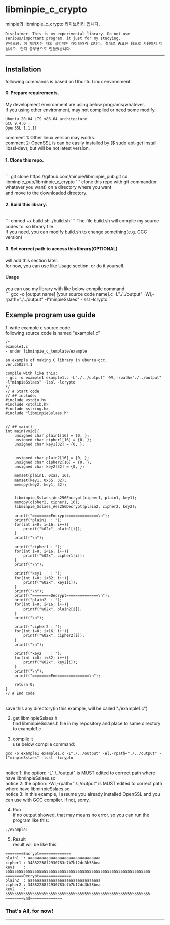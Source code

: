 <h1>libminpie_c_crypto </h1>
minpie의 libminpie_c_crypto 라이브러리 입니다.<br>

```
Disclaimer: This is my experimental library. Do not use serious/important program. it just for my studying.
면책조항: 이 패키지는 저의 실험적인 라이브러리 입니다. 절대로 중요한 용도로 사용하지 마십시오. 단지 공부용으로 만들었습니다.
```

<hr>
<h2>Installation</h2>
following commands is based on Ubuntu Linux environment.<br>

<h4>0. Prepare requirements.</h4>
My development environment are using below programs/whatever.<br>
If you using other environment, may not compiled or need some modify.<br>

```
Ubuntu 20.04 LTS x86-64 architecture
GCC 9.4.0
OpenSSL 1.1.1f
```
comment 1: Other linux version may works.<br>
comment 2: OpenSSL is can be easily installed by ($ sudo apt-get install libssl-dev), but will be not latest version.<br>

<h4>1. Clone this repo.</h4><br>
```
git clone https://github.com/minpie/libminpie_pub.git
cd libminpie_pub/libminpie_c_crypto
```
clone this repo with git command(or whatever you want) on a directory where you want.<br>
and move to the downloaded directory.<br>

<h4>2. Build this library.</h4><br>
```
chmod +x build.sh
./build.sh
```
The file build.sh will compile my source codes to .so library file.<br>
If you need, you can modify build.sh to change something(e.g. GCC version)<br>

<h4>3. Set correct path to access this library(OPTIONAL)</h4>
will add this section later.<br>
for now, you can use like Usage section. or do it yourself.<br>

<h4>Usage</h4>
you can use my library with like below compile command:<br>
```
gcc -o [output name] [your source code name].c -L"./../output" -Wl,-rpath="./../output" -l"minpieSslaes" -lssl -lcrypto
```

<h2>Example program use guide</h2>
1. write example c source code.<br>
following source code is named "example1.c"<br>

```
/*
example1.c
- under libminpie_c_template/example

an example of making C library in ubuntu+gcc.
ver.250324.1

compile with like this:
- gcc -o example1 example1.c -L"./../output" -Wl,-rpath="./../output" -l"minpieSslaes" -lssl -lcrypto
*/
// # Start code
// ## include:
#include <stdio.h>
#include <stdlib.h>
#include <string.h>
#include "libminpieSslaes.h"


// ## main()
int main(void){
    unsigned char plain1[16] = {0, };
    unsigned char cipher1[16] = {0, };
    unsigned char key1[32] = {0, };
    

    unsigned char plain2[16] = {0, };
    unsigned char cipher2[16] = {0, };
    unsigned char key2[32] = {0, };

    memset(plain1, 0xaa, 16);
    memset(key1, 0x55, 32);
    memcpy(key2, key1, 32);


    libminpie_Sslaes_Aes256Encrypt(cipher1, plain1, key1);
    memcpy(cipher2, cipher1, 16);
    libminpie_Sslaes_Aes256Decrypt(plain2, cipher2, key2);

    printf("========Encrypt==============\n");
    printf("plain1  : ");
    for(int i=0; i<16; i++){
        printf("%02x", plain1[i]);
    }
    printf("\n");

    printf("cipher1 : ");
    for(int i=0; i<16; i++){
        printf("%02x", cipher1[i]);
    }
    printf("\n");

    printf("key1    : ");
    for(int i=0; i<32; i++){
        printf("%02x", key1[i]);
    }
    printf("\n");
    printf("========Decrypt==============\n");
    printf("plain2  : ");
    for(int i=0; i<16; i++){
        printf("%02x", plain2[i]);
    }
    printf("\n");

    printf("cipher2 : ");
    for(int i=0; i<16; i++){
        printf("%02x", cipher2[i]);
    }
    printf("\n");

    printf("key2    : ");
    for(int i=0; i<32; i++){
        printf("%02x", key2[i]);
    }
    printf("\n");
    printf("========End==============\n");

    return 0;
}
// # End code
```
<br>
save this any directory(in this example, will be called "./example1.c")<br>

2. get libminpieSslaes.h<br>
find libminpieSslaes.h file in my repository and place to same directory to example1.c<br>

3. compile it<br>
use below compile command:<br>
```
gcc -o example1 example1.c -L"./../output" -Wl,-rpath="./../output" -l"minpieSslaes" -lssl -lcrypto
```
<br>
notice 1: the option: -L"./../output" is MUST edited to correct path where have libminpieSslaes.so<br>
notice 2: the option: -Wl,-rpath="./../output" is MUST edited to correct path where have libminpieSslaes.so<br>
notice 3: in this example, I assume you already installed OpenSSL and you can use with GCC compiler. if not, sorry.<br>

4. Run<br>
if no output showed, that may means no error. so you can run the program like this:<br>
```
./example1
```

5. Result<br>
result will be like this:<br>
```
========Encrypt==============
plain1  : aaaaaaaaaaaaaaaaaaaaaaaaaaaaaaaa
cipher1 : 34882238f2930783c7b7b12dc3b58bea
key1    : 5555555555555555555555555555555555555555555555555555555555555555
========Decrypt==============
plain2  : aaaaaaaaaaaaaaaaaaaaaaaaaaaaaaaa
cipher2 : 34882238f2930783c7b7b12dc3b58bea
key2    : 5555555555555555555555555555555555555555555555555555555555555555
========End==============
```
### That's All, for now!</h3>
<hr>